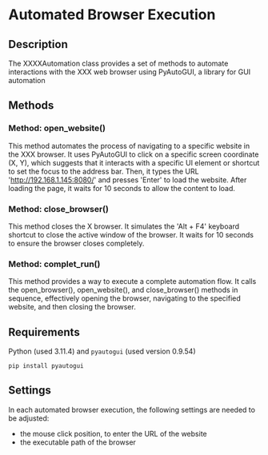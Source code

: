 # Automated Browser Execution
## Description
The XXXXAutomation class provides a set of methods to automate interactions with the XXX web browser using PyAutoGUI, a library for GUI automation
## Methods
### Method: open_website()
This method automates the process of navigating to a specific website in the XXX browser. It uses PyAutoGUI to click
on a specific screen coordinate (X, Y), which suggests that it interacts with a specific UI element or shortcut to
set the focus to the address bar. Then, it types the URL 'http://192.168.1.145:8080/' and presses 'Enter' to load the
website. After loading the page, it waits for 10 seconds to allow the content to load.

### Method: close_browser()
This method closes the X browser. It simulates the 'Alt + F4' keyboard shortcut to close the active
window of the browser. It waits for 10 seconds to ensure the browser closes completely.

### Method: complet_run()
This method provides a way to execute a complete automation flow. It calls the open_browser(),
open_website(), and close_browser() methods in sequence, effectively opening the browser, navigating to the specified
website, and then closing the browser.

## Requirements

Python (used 3.11.4) and `pyautogui` (used version 0.9.54)

```
pip install pyautogui
```

## Settings

In each automated browser execution, the following settings are needed to be adjusted:

- the mouse click position, to enter the URL of the website
- the executable path of the browser